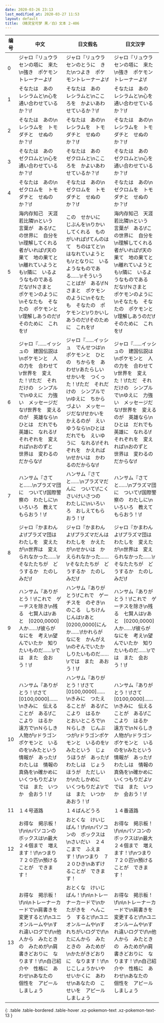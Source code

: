 ```yaml
---
date: 2020-03-26 23:13
last_modified_at: 2020-03-27 11:53
layout: default
title: 《精灵宝可梦 黑／白》文本 2-406
---
```

| 编号 | 中文 | 日文假名 | 日文汉字 |
| ---- | ---- | ---- | --- |
| 0 | ジャロ『リュウラセンの塔に　来た\n強き　ポケモントレーナーよ\f | ジャロ『リュウラセンのとうに　きた\nつよき　ポケモントレーナーよ\f | ジャロ『リュウラセンの塔に　来た\n強き　ポケモントレーナーよ\f |
| 1 | そなたは　あの　レシラムと\n心を　通い合わせているか？\f | そなたは　あの　レシラムと\nこころを　かよいあわせているか？\f | そなたは　あの　レシラムと\n心を　通い合わせているか？\f |
| 2 | そなたは　あの\nレシラムを　トモダチと　せぬのか？\f | そなたは　あの\nレシラムを　トモダチと　せぬのか？\f | そなたは　あの\nレシラムを　トモダチと　せぬのか？\f |
| 3 | そなたは　あの　ゼクロムと\n心を　通い合わせているか？\f | そなたは　あの　ゼクロムと\nこころを　かよいあわせているか？\f | そなたは　あの　ゼクロムと\n心を　通い合わせているか？\f |
| 4 | そなたは　あの\nゼクロムを　トモダチと　せぬのか？\f | そなたは　あの\nゼクロムを　トモダチと　せぬのか？\f | そなたは　あの\nゼクロムを　トモダチと　せぬのか？\f |
| 5 | 海内存知己　天涯若比隣\nという　言葉が　ある\fこの世界に　自分を\n理解してくれる　者がいれば\f天の果て　地の果てと\n離れていようとも\r隣に　いるようなものである　だな\fＮさまと　ポケモンのように\nそなたも　そなたの　ポケモンと\r理解しあうのだ\fそのために　これを\f | この　せかいに　じぶんを\nりかいしてくれる　ものがいれば\fてんのはて　ちのはてと\nはなれていようとも\rとなりに　いるようなものである……\rそういう　ことばが　ある\fＮさまと　ポケモンのように\nそなたも　そなたの　ポケモンと\rりかいしあうのだ\fそのために　これを\f | 海内存知己　天涯若比隣\nという　言葉が　ある\fこの世界に　自分を\n理解してくれる　者がいれば\f天の果て　地の果てと\n離れていようとも\r隣に　いるようなものである　だな\fＮさまと　ポケモンのように\nそなたも　そなたの　ポケモンと\r理解しあうのだ\fそのために　これを\f |
| 6 | ジャロ『……イッシュの　建国伝説は\nポケモンと　人の力を　合わせて\r世界を　変えた！\fただ　それだけの　シンプルで\nゆえに　力強い　メッセージだな\f世界を　変えるのが　英雄なら\nひとは　だれでも　英雄に　なれる\fそれぞれを　変えれば\nおのずと　世界は　変わるのだからな\f | ジャロ『……イッシュ　でんせつは\nポケモンと　ひとの　ちからを　あわせ\rあたらしい　せかいを　つくった！\fただ　それだけの　シンプルで\nゆえに　ちからづよい　メッセージだな\fせかいを　かえるのが　えいゆうなら\nひとは　だれでも　えいゆうに　なれる\fそれぞれを　かえれば\nせかいは　かわるのだからな\f | ジャロ『……イッシュの　建国伝説は\nポケモンと　人の力を　合わせて\r世界を　変えた！\fただ　それだけの　シンプルで\nゆえに　力強い　メッセージだな\f世界を　変えるのが　英雄なら\nひとは　だれでも　英雄に　なれる\fそれぞれを　変えれば\nおのずと　世界は　変わるのだからな\f |
| 7 | ハンサム『さてと……\nプラズマ団に　ついて\f国際警察の　わたしに\nいろいろ　教えてもらおう！\f | ハンサム『さてと……\nプラズマだんに　ついて\fこくさいけいさつの　わたしに\nいろいろ　おしえてもらおう！\f | ハンサム『さてと……\nプラズマ団に　ついて\f国際警察の　わたしに\nいろいろ　教えてもらおう！\f |
| 8 | ジャロ『かまわんよ\fプラズマ団は　わたしを　変えたが\n世界は　変えられなかった……\rそなたたちが　どうするか　たのしみだ\f | ジャロ『かまわんよ\fプラズマだんは　わたしを　かえたが\nせかいは　かえられなかった……\rそなたたちが　どうするか　たのしみだ\f | ジャロ『かまわんよ\fプラズマ団は　わたしを　変えたが\n世界は　変えられなかった……\rそなたたちが　どうするか　たのしみだ\f |
| 9 | ハンサム『ありがとう！\fこれで　ゲーチスを除き\n残る　七賢人は\rあと　[0200,0000]人か……\f彼らが　なにを　考え\n望んでいたか　知りたいものだ……\rでは　また　会おう！\f | ハンサム『ありがとう\fこれで　ゲーチスを　のぞき\nのこる　しちけんじんは\rあと　[0200,0000]にんか……\fかれらが　なにを　かんがえ\nのぞんでいたか　しりたいものだ……\rでは　また　あおう！\f | ハンサム『ありがとう！\fこれで　ゲーチスを除き\n残る　七賢人は\rあと　[0200,0000]人か……\f彼らが　なにを　考え\n望んでいたか　知りたいものだ……\rでは　また　会おう！\f |
| 10 | ハンサム『ありがとう！\fさて　[0100,0000]……\nきみに　伝えることが　ある\fここより　はるか　遠方で\nＮらしき　人物が\rドラゴンポケモンと　いるのを\rみたという　情報が　あった\fわたしは　情報の　真偽を\n確かめに　いくつもりだよ\rでは　また　いつか　会おう！\f | ハンサム『ありがとう！\fさて　[0100,0000]……\nきみに　つたえることが　ある\fここより　はるか　とおいところで\nＮらしき　じんぶつが\rドラゴンポケモンと　いるのを\rみたという　じょうほうが　あった\fわたしは　じょうほうが　ただしいか\nたしかめに　いくつもりだよ\rでは　また　いつか　あおう！\f | ハンサム『ありがとう！\fさて　[0100,0000]……\nきみに　伝えることが　ある\fここより　はるか　遠方で\nＮらしき　人物が\rドラゴンポケモンと　いるのを\rみたという　情報が　あった\fわたしは　情報の　真偽を\n確かめに　いくつもりだよ\rでは　また　いつか　会おう！\f |
| 11 | １４号道路 | １４ばんどうろ | １４番道路 |
| 12 | お得な　掲示板！\f\n\nパソコンの　ボックスは\n最大　２４個まで　増えます！\f\nつまり　７２０匹\n預けることが　できます！ | おとくな　けいじばん！\f\n\nパソコンの　ボックスは\nさいだい　２４こまで　ふえます！\f\nつまり　７２０ひき\nあずけることが　できます！ | お得な　掲示板！\f\n\nパソコンの　ボックスは\n最大　２４個まで　増えます！\f\nつまり　７２０匹\n預けることが　できます！ |
| 13 | お得な　掲示板！\f\n\nトレーナーカードで\n肩書きを　変更すると\f\nユニオンルームや\nすれ違いログで\f\n他人から　みたときの　みためが\n肩書きどおりに　なります！\f\n自己紹介や　性格に　あわせ\nあなたの　個性を　アピールしましょう | おとくな　けいじばん！\f\n\nトレーナーカードで\nかたがきを　へんこう　すると\f\nユニオンルームや\nすれちがいログで\f\nたにんから　みたときの　みためが\nかたがきどおりに　なります！\f\nじこしょうかいや　せいかくに　あわせ\nあなたの　こせいを　アピールしましょう | お得な　掲示板！\f\n\nトレーナーカードで\n肩書きを　変更すると\f\nユニオンルームや\nすれ違いログで\f\n他人から　みたときの　みためが\n肩書きどおりに　なります！\f\n自己紹介や　性格に　あわせ\nあなたの　個性を　アピールしましょう |
{: .table .table-bordered .table-hover .xz-pokemon-text .xz-pokemon-text-13 }
